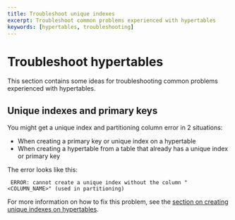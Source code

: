 ```yaml
---
title: Troubleshoot unique indexes
excerpt: Troubleshoot common problems experienced with hypertables
keywords: [hypertables, troubleshooting]
---
```


# Troubleshoot hypertables
This section contains some ideas for troubleshooting common problems experienced
with hypertables.

## Unique indexes and primary keys
You might get a unique index and partitioning column error in 2 situations:
*   When creating a primary key or unique index on a hypertable
*   When creating a hypertable from a table that already has a unique index or
    primary key

The error looks like this:
```
 ERROR: cannot create a unique index without the column "<COLUMN_NAME>" (used in partitioning) 
```

For more information on how to fix this problem, see the
[section on creating unique indexes on hypertables][unique-indexes].

[unique-indexes]: /timescaledb/:currentVersion:/how-to-guides/hypertables/hypertables-and-unique-indexes/
